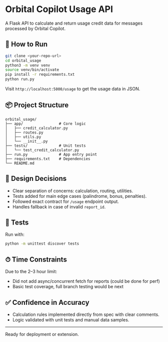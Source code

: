 # Orbital Copilot Usage API

A Flask API to calculate and return usage credit data for messages processed by Orbital Copilot.

## 🚀 How to Run

```bash
git clone <your-repo-url>
cd orbital_usage
python3 -m venv venv
source venv/bin/activate
pip install -r requirements.txt
python run.py
```

Visit `http://localhost:5000/usage` to get the usage data in JSON.

## 📦 Project Structure

```
orbital_usage/
├── app/                # Core logic
│   ├── credit_calculator.py
│   ├── routes.py
│   ├── utils.py
│   └── __init__.py
├── tests/              # Unit tests
│   └── test_credit_calculator.py
├── run.py              # App entry point
├── requirements.txt    # Dependencies
└── README.md
```

## 🧠 Design Decisions

- Clear separation of concerns: calculation, routing, utilities.
- Tests added for main edge cases (palindrome, bonus, penalties).
- Followed exact contract for `/usage` endpoint output.
- Handles fallback in case of invalid `report_id`.

## 🧪 Tests

Run with:
```bash
python -m unittest discover tests
```

## ⏱ Time Constraints

Due to the 2–3 hour limit:
- Did not add async/concurrent fetch for reports (could be done for perf)
- Basic test coverage, full branch testing would be next

## ✅ Confidence in Accuracy

- Calculation rules implemented directly from spec with clear comments.
- Logic validated with unit tests and manual data samples.

---
Ready for deployment or extension.
